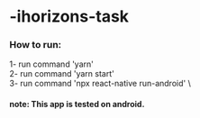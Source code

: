 # -ihorizons-task
### How to run: 
1- run command 'yarn' \
2- run command 'yarn start' \
3- run command 'npx react-native run-android' \

#### note: This app is tested on android.
